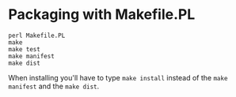 # Packaging with Makefile.PL

```
perl Makefile.PL
make
make test
make manifest
make dist
```

When installing you'll have to type `make install` instead of the `make manifest` and the `make dist`.

